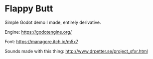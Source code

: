 # Flappy Butt

Simple Godot demo I made, entirely derivative.

Engine: https://godotengine.org/

Font: https://managore.itch.io/m5x7

Sounds made with this thing: http://www.drpetter.se/project_sfxr.html
